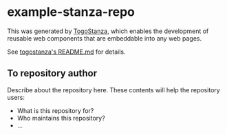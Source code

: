 # example-stanza-repo

This was generated by [TogoStanza](http://togostanza.org), which enables the development of reusable web components that are embeddable into any web pages.

See [togostanza's README.md](https://github.com/togostanza/togostanza#readme) for details.

## To repository author

Describe about the repository here. These contents will help the repository users:

- What is this repository for?
- Who maintains this repository?
- ...
